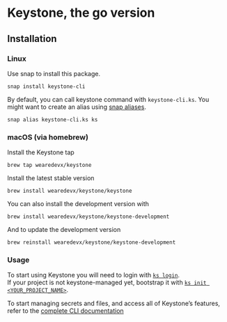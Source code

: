 # Keystone, the go version

## Installation
### Linux
Use snap to install this package.
```
snap install keystone-cli
```
By default, you can call keystone command with `keystone-cli.ks`. You might want to create an alias using [snap aliases](https://snapcraft.io/docs/commands-and-aliases).
```
snap alias keystone-cli.ks ks
```

### macOS (via homebrew)
Install the Keystone tap
```
brew tap wearedevx/keystone
```

Install the latest stable version
```
brew install wearedevx/keystone/keystone
```

You can also install the development version with
```
brew install wearedevx/keystone/keystone-development
```
And to update the development version
```
brew reinstall wearedevx/keystone/keystone-development
```

### Usage
To start using Keystone you will need to login with [`ks login`](https://github.com/wearedevx/keystone/blob/master/cli/doc/ks_login.md).  
If your project is not keystone-managed yet, bootstrap it with [`ks init <YOUR_PROJECT_NAME>`](https://github.com/wearedevx/keystone/blob/master/cli/doc/ks_init.md).  
  
To start managing secrets and files, and access all of Keystone’s features, refer to the [complete CLI documentation](https://github.com/wearedevx/keystone/blob/master/cli/doc/ks.md)
